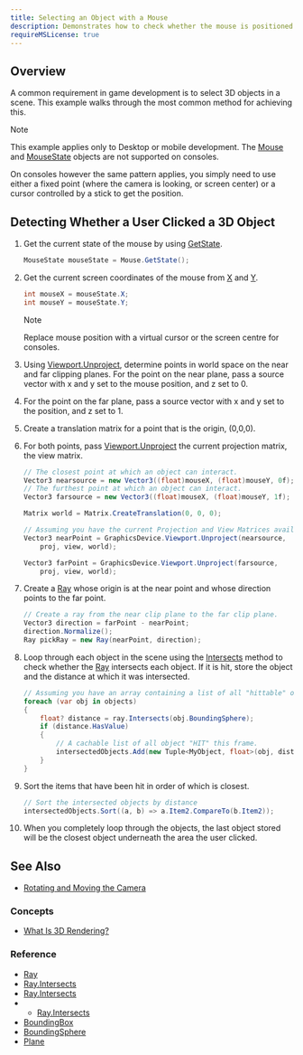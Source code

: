 ```yaml
---
title: Selecting an Object with a Mouse
description: Demonstrates how to check whether the mouse is positioned over a 3D object by creating a ray starting at the camera's near clipping plane and ending at its far clipping plane.
requireMSLicense: true
---
```


## Overview

A common requirement in game development is to select 3D objects in a scene. This example walks through the most common method for achieving this.

> [!NOTE]
> This example applies only to Desktop or mobile development. The [Mouse](xref:Microsoft.Xna.Framework.Input.Mouse) and [MouseState](xref:Microsoft.Xna.Framework.Input.MouseState) objects are not supported on consoles.
>
> On consoles however the same pattern applies, you simply need to use either a fixed point (where the camera is looking, or screen center) or a cursor controlled by a stick to get the position.

## Detecting Whether a User Clicked a 3D Object

1. Get the current state of the mouse by using [GetState](xref:Microsoft.Xna.Framework.Input.Mouse).

    ``` csharp
    MouseState mouseState = Mouse.GetState();
    ```

2. Get the current screen coordinates of the mouse from [X](xref:Microsoft.Xna.Framework.Input.Mouse) and [Y](xref:Microsoft.Xna.Framework.Input.Mouse).

    ``` csharp
    int mouseX = mouseState.X;
    int mouseY = mouseState.Y;
    ```

    > [!NOTE]
    > Replace mouse position with a virtual cursor or the screen centre for consoles.

3. Using [Viewport.Unproject](xref:Microsoft.Xna.Framework.Graphics.Viewport#Microsoft_Xna_Framework_Graphics_Viewport_Unproject_Microsoft_Xna_Framework_Vector3_Microsoft_Xna_Framework_Matrix_Microsoft_Xna_Framework_Matrix_Microsoft_Xna_Framework_Matrix_), determine points in world space on the near and far clipping planes. For the point on the near plane, pass a source vector with x and y set to the mouse position, and z set to 0.

4. For the point on the far plane, pass a source vector with x and y set to the position, and z set to 1.

5. Create a translation matrix for a point that is the origin, (0,0,0).

6. For both points, pass [Viewport.Unproject](xref:Microsoft.Xna.Framework.Graphics.Viewport#Microsoft_Xna_Framework_Graphics_Viewport_Unproject_Microsoft_Xna_Framework_Vector3_Microsoft_Xna_Framework_Matrix_Microsoft_Xna_Framework_Matrix_Microsoft_Xna_Framework_Matrix_) the current projection matrix, the view matrix.

    ``` csharp
    // The closest point at which an object can interact.
    Vector3 nearsource = new Vector3((float)mouseX, (float)mouseY, 0f);
    // The furthest point at which an object can interact.
    Vector3 farsource = new Vector3((float)mouseX, (float)mouseY, 1f);
    
    Matrix world = Matrix.CreateTranslation(0, 0, 0);
    
    // Assuming you have the current Projection and View Matrices available.
    Vector3 nearPoint = GraphicsDevice.Viewport.Unproject(nearsource,
        proj, view, world);
    
    Vector3 farPoint = GraphicsDevice.Viewport.Unproject(farsource,
        proj, view, world);
    ```

7. Create a [Ray](xref:Microsoft.Xna.Framework.Ray) whose origin is at the near point and whose direction points to the far point.

    ``` csharp
    // Create a ray from the near clip plane to the far clip plane.
    Vector3 direction = farPoint - nearPoint;
    direction.Normalize();
    Ray pickRay = new Ray(nearPoint, direction);
    ```

8. Loop through each object in the scene using the [Intersects](xref:Microsoft.Xna.Framework.Ray) method to check whether the [Ray](xref:Microsoft.Xna.Framework.Ray) intersects each object. If it is hit, store the object and the distance at which it was intersected.

    ```csharp
    // Assuming you have an array containing a list of all "hittable" objects in your game
    foreach (var obj in objects)
    {
        float? distance = ray.Intersects(obj.BoundingSphere);
        if (distance.HasValue)
        {
            // A cachable list of all object "HIT" this frame.
            intersectedObjects.Add(new Tuple<MyObject, float>(obj, distance.Value));
        }
    }
    ```

9. Sort the items that have been hit in order of which is closest.

    ```csharp
    // Sort the intersected objects by distance
    intersectedObjects.Sort((a, b) => a.Item2.CompareTo(b.Item2));
    ```

10. When you completely loop through the objects, the last object stored will be the closest object underneath the area the user clicked.

## See Also

- [Rotating and Moving the Camera](HowTo_RotateMoveCamera.md)

### Concepts

- [What Is 3D Rendering?](../../whatis/graphics/WhatIs_3DRendering.md)

### Reference

- [Ray](xref:Microsoft.Xna.Framework.Ray)
- [Ray.Intersects<BoungingBox>](xref:Microsoft.Xna.Framework.Ray#Microsoft_Xna_Framework_Ray_Intersects_Microsoft_Xna_Framework_BoundingBox_)
- [Ray.Intersects<BoungingSphere>](xref:Microsoft.Xna.Framework.Ray#Microsoft_Xna_Framework_Ray_Intersects_Microsoft_Xna_Framework_BoundingSphere_)
- - [Ray.Intersects<Plane>](xref:Microsoft.Xna.Framework.Ray#Microsoft_Xna_Framework_Ray_Intersects_Microsoft_Xna_Framework_Plane_)
- [BoundingBox](xref:Microsoft.Xna.Framework.BoundingBox)
- [BoundingSphere](xref:Microsoft.Xna.Framework.BoundingSphere)
- [Plane](xref:Microsoft.Xna.Framework.Plane)
